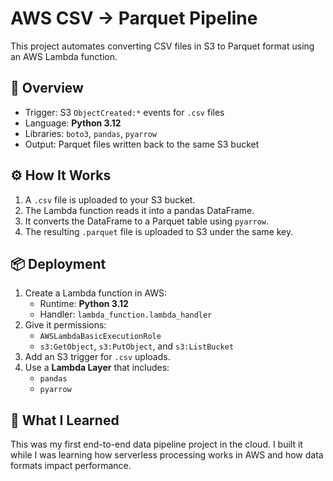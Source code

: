 # AWS CSV → Parquet Pipeline

This project automates converting CSV files in S3 to Parquet format using an AWS Lambda function.

## 🧩 Overview
- Trigger: S3 `ObjectCreated:*` events for `.csv` files
- Language: **Python 3.12**
- Libraries: `boto3`, `pandas`, `pyarrow`
- Output: Parquet files written back to the same S3 bucket

## ⚙️ How It Works
1. A `.csv` file is uploaded to your S3 bucket.
2. The Lambda function reads it into a pandas DataFrame.
3. It converts the DataFrame to a Parquet table using `pyarrow`.
4. The resulting `.parquet` file is uploaded to S3 under the same key.

## 📦 Deployment
1. Create a Lambda function in AWS:
   - Runtime: **Python 3.12**
   - Handler: `lambda_function.lambda_handler`
2. Give it permissions:
   - `AWSLambdaBasicExecutionRole`
   - `s3:GetObject`, `s3:PutObject`, and `s3:ListBucket`
3. Add an S3 trigger for `.csv` uploads.
4. Use a **Lambda Layer** that includes:
   - `pandas`
   - `pyarrow`

## 🧠 What I Learned
This was my first end-to-end data pipeline project in the cloud. 
I built it while I was learning how serverless processing works in AWS and how data formats impact performance. 


